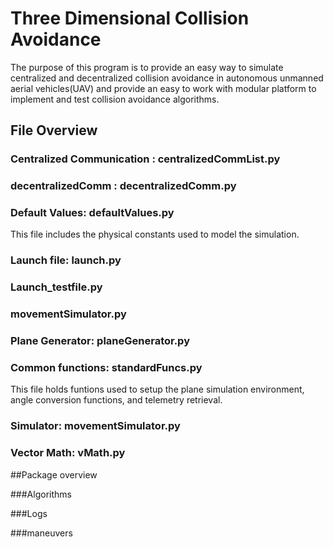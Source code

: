 # Three Dimensional Collision Avoidance

The purpose of this program is to provide an easy way to simulate centralized and decentralized collision avoidance in autonomous unmanned aerial vehicles(UAV) and provide an easy to work with modular platform to implement and test collision avoidance algorithms.

## File Overview

### Centralized Communication : centralizedCommList.py

### decentralizedComm : decentralizedComm.py 

### Default Values: defaultValues.py
This file includes the physical constants used to model the simulation.

### Launch file: launch.py

### Launch_testfile.py 

### movementSimulator.py 

### Plane Generator: planeGenerator.py

### Common functions: standardFuncs.py
This file holds funtions used to setup the plane simulation environment, angle conversion functions, and telemetry retrieval. 

### Simulator: movementSimulator.py

### Vector Math: vMath.py



##Package overview 

###Algorithms 

###Logs 

###maneuvers 
